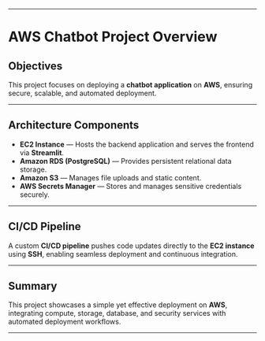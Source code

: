
---

# AWS Chatbot Project Overview

## Objectives

This project focuses on deploying a **chatbot application** on **AWS**, ensuring secure, scalable, and automated deployment.

---

## Architecture Components

* **EC2 Instance** — Hosts the backend application and serves the frontend via **Streamlit**.
* **Amazon RDS (PostgreSQL)** — Provides persistent relational data storage.
* **Amazon S3** — Manages file uploads and static content.
* **AWS Secrets Manager** — Stores and manages sensitive credentials securely.

---

## CI/CD Pipeline

A custom **CI/CD pipeline** pushes code updates directly to the **EC2 instance** using **SSH**, enabling seamless deployment and continuous integration.

---

## Summary

This project showcases a simple yet effective deployment on **AWS**, integrating compute, storage, database, and security services with automated deployment workflows.

---

